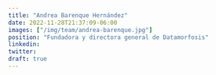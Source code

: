 ```yaml
---
title: "Andrea Barenque Hernández"
date: 2022-11-28T21:37:09-06:00
images: ["/img/team/andrea-barenque.jpg"]
position: "Fundadora y directora general de Datamorfosis"
linkedin: 
twitter: 
draft: true
---
```



